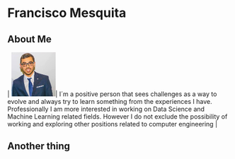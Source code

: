 # Francisco Mesquita

## About Me

| <img src="assets/ProfilePic.jpg" alt="Image Description" style="width: 100px; height: 100px;">| I´m a positive person that sees challenges as a way to evolve and always try to learn something from the experiences I have. Professionally I am more interested in working on Data Science and Machine Learning related fields. However I do not exclude the possibility of working and exploring other positions related to computer engineering |


## Another thing
